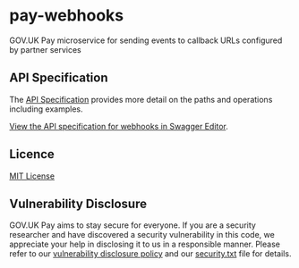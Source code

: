 # pay-webhooks
GOV.UK Pay microservice for sending events to callback URLs configured by partner services

## API Specification

The [API Specification](openapi/webhooks_spec.yaml) provides more detail on the paths and operations including examples.

[View the API specification for webhooks in Swagger Editor](https://editor.swagger.io/?url=https://raw.githubusercontent.com/alphagov/pay-webhooks/main/openapi/webhooks_spec.yaml).

## Licence

[MIT License](LICENSE)

## Vulnerability Disclosure

GOV.UK Pay aims to stay secure for everyone. If you are a security researcher and have discovered a security vulnerability in this code, we appreciate your help in disclosing it to us in a responsible manner. Please refer to our [vulnerability disclosure policy](https://www.gov.uk/help/report-vulnerability) and our [security.txt](https://vdp.cabinetoffice.gov.uk/.well-known/security.txt) file for details.

